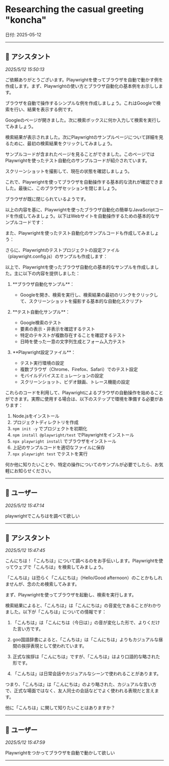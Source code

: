 # Researching the casual greeting "koncha"

日付: 2025-05-12

---

## 🤖 アシスタント
*2025/5/12 15:50:13*

ご依頼ありがとうございます。Playwrightを使ってブラウザを自動で動かす例を作成します。まず、Playwrightの使い方とブラウザ自動化の基本例をお示しします。

ブラウザを自動で操作するシンプルな例を作成しましょう。これはGoogleで検索を行い、結果を表示する例です。


Googleのページが開きました。次に検索ボックスに何か入力して検索を実行してみましょう。


検索結果が表示されました。次にPlaywrightのサンプルページについて詳細を見るために、最初の検索結果をクリックしてみましょう。


サンプルコードが含まれたページを見ることができました。このページではPlaywrightを使ったテスト自動化のサンプルコードが紹介されています。

スクリーンショットを撮影して、現在の状態を確認しましょう。


これで、Playwrightを使ってブラウザを自動操作する基本的な流れが確認できました。最後に、このブラウザセッションを閉じましょう。


ブラウザが既に閉じられているようです。

以上の内容を基に、Playwrightを使ったブラウザ自動化の簡単なJavaScriptコードを作成してみましょう。以下はWebサイトを自動操作するための基本的なサンプルコードです：


また、Playwrightを使ったテスト自動化のサンプルコードも作成してみましょう：


さらに、Playwrightのテストプロジェクトの設定ファイル（playwright.config.js）のサンプルも作成します：


以上で、Playwrightを使ったブラウザ自動化の基本的なサンプルを作成しました。主に以下の内容を提供しました：

1. \*\*ブラウザ自動化サンプル\*\*：
   - Googleを開き、検索を実行し、検索結果の最初のリンクをクリックして、スクリーンショットを撮影する基本的な自動化スクリプト

2. \*\*テスト自動化サンプル\*\*：
   - Google検索のテスト
   - 要素の表示・非表示を確認するテスト
   - 特定のテキストが複数存在することを確認するテスト
   - 日時を使った一意の文字列生成とフォーム入力テスト

3. \*\*Playwright設定ファイル\*\*：
   - テスト実行環境の設定
   - 複数ブラウザ（Chrome、Firefox、Safari）でのテスト設定
   - モバイルデバイスエミュレーションの設定
   - スクリーンショット、ビデオ録画、トレース機能の設定

これらのコードを利用して、Playwrightによるブラウザの自動操作を始めることができます。実際に使用する場合は、以下のステップで環境を準備する必要があります：

1. Node.jsをインストール
2. プロジェクトディレクトリを作成
3. `npm init -y` でプロジェクトを初期化
4. `npm install @playwright/test` でPlaywrightをインストール
5. `npx playwright install` でブラウザをインストール
6. 上記のサンプルコードを適切なファイルに保存
7. `npx playwright test` でテストを実行

何か他に知りたいことや、特定の操作についてのサンプルが必要でしたら、お気軽にお知らせください。

---

## 👤 ユーザー
*2025/5/12 15:47:14*

playwrightでこんちはを調べて欲しい

---

## 🤖 アシスタント
*2025/5/12 15:47:45*

こんにちは！「こんちは」について調べるのをお手伝いします。Playwrightを使ってウェブで「こんちは」を検索してみましょう。

「こんちは」は恐らく「こんにちは」（Hello/Good afternoon）のことかもしれませんが、念のため検索してみます。

まず、Playwrightを使ってブラウザを起動し、検索を実行します。


検索結果によると、「こんちは」は「こんにちは」の音変化であることがわかりました。以下が「こんちは」についての情報です：

1. 「こんちは」は「こんにちは（今日は）」の音が変化した形で、よりくだけた言い方です。

2. goo国語辞書によると、「こんちは」は「こんにちは」よりもカジュアルな昼間の挨拶表現として使われています。

3. 正式な挨拶は「こんにちは」ですが、「こんちは」はより口語的な略された形です。

4. 「こんちは」は日常会話やカジュアルなシーンで使われることがあります。

つまり、「こんちは」は「こんにちは」のより略された、カジュアルな言い方で、正式な場面ではなく、友人同士の会話などでよく使われる表現だと言えます。

他に「こんちは」に関して知りたいことはありますか？

---

## 👤 ユーザー
*2025/5/12 15:47:59*

Playwrightをつかってブラウザを自動で動かして欲しい

---
